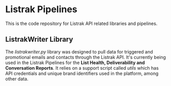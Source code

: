 # Listrak Pipelines

This is the code repository for Listrak API related libraries and pipelines.

## ListrakWriter Library

The *listrakwriter.py* library was designed to pull data for triggered and promotional emails and contacts through the Listrak API. It's currently being used in the Listrak Pipelines for the **List Health, Deliverability and Conversation Reports**. It relies on a support script called *utils* which has API credentials and unique brand identifiers used in the platform, among other data.
